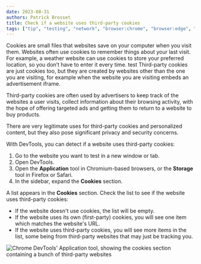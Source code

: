```yaml
---
date: 2023-08-31
authors: Patrick Brosset
title: Check if a website uses third-party cookies
tags: ["tip", "testing", "network", "browser:chrome", "browser:edge", "browser:firefox", "browser:safari"]
---
```


Cookies are small files that websites save on your computer when you visit them. Websites often use cookies to remember things about your last visit. For example, a weather website can use cookies to store your preferred location, so you don’t have to enter it every time. 
test
Third-party cookies are just cookies too, but they are created by websites other than the one you are visiting, for example when the website you are visiting embeds an advertisement iframe.

Third-party cookies are often used by advertisers to keep track of the websites a user visits, collect information about their browsing activity, with the hope of offering targeted ads and getting them to return to a website to buy products.

There are very legitimate uses for third-party cookies and personalized content, but they also pose significant privacy and security concerns.

With DevTools, you can detect if a website uses third-party cookies:

1. Go to the website you want to test in a new window or tab.
1. Open DevTools.
1. Open the **Application** tool in Chromium-based browsers, or the **Storage** tool in Firefox or Safari.
1. In the sidebar, expand the **Cookies** section.
   
A list appears in the **Cookies** section. Check the list to see if the website uses third-party cookies:

* If the website doesn't use cookies, the list will be empty.
* If the website uses its own (first-party) cookies, you will see one item which matches the website's URL.
* If the website uses third-party cookies, you will see more items in the list, some being from third-party websites that may just be tracking you.

![Chrome DevTools' Application tool, showing the cookies section containing a bunch of third-party websites](../../assets/img/detect-3p-cookies.png)
